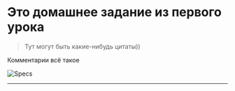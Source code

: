 # Это домашнее задание из первого урока

>Тут могут быть какие-нибудь цитаты))

Комментарии всё такое

![Specs](http://i.imgur.com/aV8o3rE.png)

---

